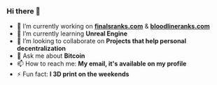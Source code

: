 ### Hi there 👋

- 🔭 I’m currently working on [**finalsranks.com**](https://finalsranks.com) & [**bloodlineranks.com**](https://bloodlineranks.com)
- 🌱 I’m currently learning **Unreal Engine**
- 👯 I’m looking to collaborate on **Projects that help personal decentralization**
- 💬 Ask me about **Bitcoin**
- 📫 How to reach me: **My email, it's available on my profile**
- ⚡ Fun fact: **I 3D print on the weekends**
